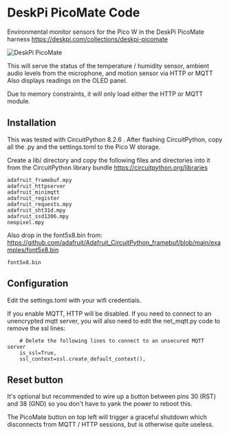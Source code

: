 # DeskPi PicoMate Code

Environmental monitor sensors for the Pico W in the DeskPi PicoMate harness
https://deskpi.com/collections/deskpi-picomate

![DeskPi PicoMate](https://github.com/MTN-RowinAndruscavage/bwmon/assets/8740187/887477a3-32ae-432a-8a20-9ee0df23287e)


This will serve the status of the temperature / humidity sensor, ambient audio levels from the microphone, and motion sensor via HTTP or MQTT
Also displays readings on the OLED panel.

Due to memory constraints, it will only load either the HTTP or MQTT module.

## Installation
This was tested with CircuitPython 8.2.6 .  After flashing CircuitPython, copy all the .py and the settings.toml to the Pico W storage.

Create a lib/ directory and copy the following files and directories into it from the CircuitPython library bundle
https://circuitpython.org/libraries

    adafruit_framebuf.mpy
    adafruit_httpserver
    adafruit_minimqtt
    adafruit_register
    adafruit_requests.mpy
    adafruit_sht31d.mpy
    adafruit_ssd1306.mpy
    neopixel.mpy

Also drop in the font5x8.bin from:
https://github.com/adafruit/Adafruit_CircuitPython_framebuf/blob/main/examples/font5x8.bin

    font5x8.bin

## Configuration

Edit the settings.toml with your wifi credentials.

If you enable MQTT, HTTP will be disabled.  If you need to connect to an unencrypted mqtt server, you will also need to edit the net_mqtt.py code to remove the ssl lines:

        # Delete the following lines to connect to an unsecured MQTT server
        is_ssl=True,
        ssl_context=ssl.create_default_context(),

## Reset button

It's optional but recommended to wire up a button between pins 30 (RST) and 38 (GND) so you don't have to yank the power to reboot this.

The PicoMate button on top left will trigger a graceful shutdown which disconnects from MQTT / HTTP sessions, but is otherwise quite useless.

